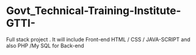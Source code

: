 # Govt_Technical-Training-Institute-GTTI-
Full stack project . It will include Front-end  HTML / CSS / JAVA-SCRIPT  and also PHP /My SQL for Back-end
